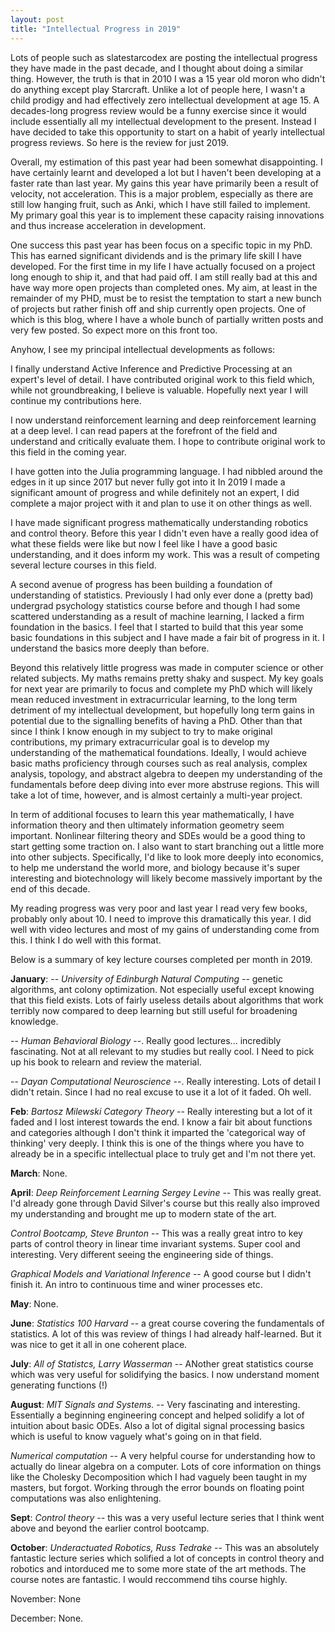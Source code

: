 ```yaml
---
layout: post
title: "Intellectual Progress in 2019"
---
```


Lots of people such as slatestarcodex are posting the intellectual progress they have made in the past decade, and I thought about doing a similar thing. However, the truth is that in 2010 I was a 15 year old moron who didn't do anything except play Starcraft.  Unlike a lot of people here, I wasn't a child prodigy and had effectively zero intellectual development at age 15.  A decades-long progress review would be a funny exercise since it would include essentially all my intellectual development to the present. Instead I have decided to take this opportunity to start on a habit of yearly intellectual progress reviews. So here is the review for just 2019.

Overall, my estimation of this past year had been somewhat disappointing. I have certainly learnt and developed a lot but I haven't been developing at a faster rate than last year. My gains this year have primarily been a result of velocity, not acceleration. This is a major problem, especially as there are still low hanging fruit, such as Anki, which I have still failed to implement. My primary goal this year is to implement these capacity raising innovations and thus increase acceleration in development.

One success this past year has been focus on a specific topic in my PhD. This has earned significant dividends and is the primary life skill I have developed. For the first time in my life I have actually focused on a project long enough to ship it, and that had paid off. I am still really bad at this and have way more open projects than completed ones. My aim, at least in the remainder of my PHD, must be to resist the temptation to start a new bunch of projects but rather finish off and ship currently open projects. One of which is this blog, where I have a whole bunch of partially written posts and very few posted. So expect more on this front too.

Anyhow, I see my principal intellectual developments as follows:

I finally understand Active Inference and Predictive Processing at an expert's level of detail. I have contributed original work to this field which, while not groundbreaking, I believe is valuable. Hopefully next year I will continue my contributions here.

I now understand reinforcement learning and deep reinforcement learning at a deep level. I can read papers at the forefront of the field and understand and critically evaluate them. I hope to contribute original work to this field in the coming year.

I have gotten into the Julia programming language. I had nibbled around the edges in it up since 2017 but never fully got into it
In 2019 I made a significant amount of progress and while definitely not an expert, I did complete a major project with it and plan to use it on other things as well.

I have made significant progress mathematically understanding robotics and control theory. Before this year I didn't even have a really good idea of what these fields were like but now I feel like I have a good basic understanding, and it does inform my work. This was a result of competing several lecture courses in this field.

A second avenue of progress has been building a foundation of understanding of statistics. Previously I had only ever done a (pretty bad) undergrad psychology statistics course before and though I had some scattered understanding as a result of machine learning, I lacked a firm foundation in the basics. I feel that I started to build that this year some basic foundations in this subject and I have made a fair bit of progress in it. I understand the basics more deeply than before.

Beyond this relatively little progress was made in computer science or other related subjects. My maths remains pretty shaky and suspect. My key goals for next year are primarily to focus and complete my PhD which will likely mean reduced investment in extracurricular learning, to the long term detriment of my intellectual development, but hopefully long term gains in potential due to the signalling benefits of having a PhD. Other than that since I think I know enough in my subject to try to make original contributions, my primary extracurricular goal is to develop my understanding of the mathematical foundations. Ideally, I would achieve basic maths proficiency through courses such as real analysis, complex analysis, topology, and abstract algebra to deepen my understanding of the fundamentals before deep diving into ever more abstruse regions. This will take a lot of time, however, and is almost certainly a multi-year project.

In term of additional focuses to learn this year mathematically, I have information theory and then ultimately information geometry seem important. Nonlinear filtering theory and SDEs would be a good thing to start getting some traction on. I also want to start branching out a little more into other subjects. Specifically, I'd like to look more deeply into economics, to help me understand the world more, and biology because it's super interesting and biotechnology will likely become massively important by the end of this decade.

My reading progress was very poor and last year I read very few books, probably only about 10. I need to improve this dramatically this year. I did well with video lectures and most of my gains of understanding come from this. I think I do well with this format.

Below is a summary of key lecture courses completed per month in 2019.

**January**:
 -- *University of Edinburgh Natural Computing* -- genetic algorithms, ant colony optimization. Not especially useful except knowing that this field exists. Lots of fairly useless details about algorithms that work terribly now compared to deep learning but still useful for broadening knowledge.

-- *Human Behavioral Biology* --. Really good lectures... incredibly fascinating. Not at all relevant to my studies but really cool. I Need to pick up his book to relearn and review the material.

-- *Dayan Computational Neuroscience* --. Really interesting. Lots of detail I didn't retain. Since I had no real excuse to use it a lot of it faded. Oh well.

**Feb**: *Bartosz Milewski Category Theory* -- Really interesting but a lot of it faded and I lost interest towards the end. I know a fair bit about functions and categories although I don't think it imparted the 'categorical way of thinking' very deeply. I think this is one of the things where you have to already be in a specific intellectual place to truly get and I'm not there yet.

**March**: None.

**April**: *Deep Reinforcement Learning Sergey Levine* -- This was really great. I'd already gone through David Silver's course but this really also improved my understanding and brought me up to modern state of the art.

*Control Bootcamp, Steve Brunton* -- This was a really great intro to key parts of control theory in linear time invariant systems. Super cool and interesting. Very different seeing the engineering side of things.

*Graphical Models and Variational Inference* -- A good course but I didn't finish it. An intro to continuous time and winer processes etc.

**May**: None.

**June**: *Statistics 100 Harvard* -- a great course covering the fundamentals of statistics. A lot of this was review of things I had already half-learned. But it was nice to get it all in one coherent place.

**July**: *All of Statistcs, Larry Wasserman* -- ANother great statistics course which was very useful for solidifying the basics. I now understand moment generating functions (!)



**August**: *MIT Signals and Systems.* -- Very fascinating and interesting. Essentially a beginning engineering concept and helped solidify a lot of intuition about basic ODEs. Also a lot of digital signal processing basics which is useful to know vaguely what's going on in that field.

*Numerical computation* -- A very helpful course for understanding how to actually do linear algebra on a computer. Lots of core information on things like the Cholesky Decomposition which I had vaguely been taught in my masters, but forgot. Working through the error bounds on floating point computations was also enlightening.

**Sept**: *Control theory* -- this was a very useful lecture series that I think went above and beyond the earlier control bootcamp. 

**October**: *Underactuated Robotics, Russ Tedrake* -- This was an absolutely fantastic lecture series which solified a lot of concepts in control theory and robotics and intorduced me to some more state of the art methods. The course notes are fantastic. I would reccommend tihs course highly.

November: None

December: None.
